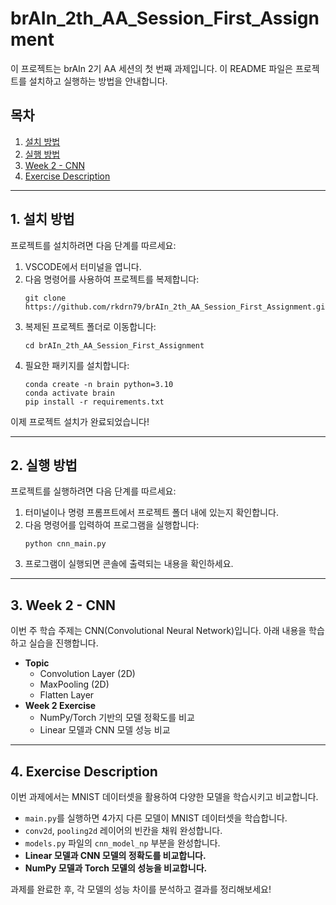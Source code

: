 # brAIn_2th_AA_Session_First_Assignment

이 프로젝트는 brAIn 2기 AA 세션의 첫 번째 과제입니다. 이 README 파일은 프로젝트를 설치하고 실행하는 방법을 안내합니다.

## 목차
1. [설치 방법](#1-설치-방법)
2. [실행 방법](#2-실행-방법)
3. [Week 2 - CNN](#3-week-2---cnn)
4. [Exercise Description](#4-exercise-description)

---

## 1. 설치 방법

프로젝트를 설치하려면 다음 단계를 따르세요:

1. VSCODE에서 터미널을 엽니다.
2. 다음 명령어를 사용하여 프로젝트를 복제합니다:
   ```
   git clone https://github.com/rkdrn79/brAIn_2th_AA_Session_First_Assignment.git
   ```
3. 복제된 프로젝트 폴더로 이동합니다:
   ```
   cd brAIn_2th_AA_Session_First_Assignment
   ```
4. 필요한 패키지를 설치합니다:
   ```
   conda create -n brain python=3.10
   conda activate brain
   pip install -r requirements.txt
   ```

이제 프로젝트 설치가 완료되었습니다!

---

## 2. 실행 방법

프로젝트를 실행하려면 다음 단계를 따르세요:

1. 터미널이나 명령 프롬프트에서 프로젝트 폴더 내에 있는지 확인합니다.
2. 다음 명령어를 입력하여 프로그램을 실행합니다:
   ```
   python cnn_main.py
   ```
3. 프로그램이 실행되면 콘솔에 출력되는 내용을 확인하세요.

---

## 3. **Week 2 - CNN**

이번 주 학습 주제는 CNN(Convolutional Neural Network)입니다. 아래 내용을 학습하고 실습을 진행합니다.

- **Topic**
  - Convolution Layer (2D)
  - MaxPooling (2D)
  - Flatten Layer
- **Week 2 Exercise**
  - NumPy/Torch 기반의 모델 정확도를 비교
  - Linear 모델과 CNN 모델 성능 비교

---

## 4. **Exercise Description**

이번 과제에서는 MNIST 데이터셋을 활용하여 다양한 모델을 학습시키고 비교합니다.

- `main.py`를 실행하면 4가지 다른 모델이 MNIST 데이터셋을 학습합니다.
- `conv2d`, `pooling2d` 레이어의 빈칸을 채워 완성합니다.
- `models.py` 파일의 `cnn_model_np` 부분을 완성합니다.
- **Linear 모델과 CNN 모델의 정확도를 비교합니다.**
- **NumPy 모델과 Torch 모델의 성능을 비교합니다.**

과제를 완료한 후, 각 모델의 성능 차이를 분석하고 결과를 정리해보세요!

